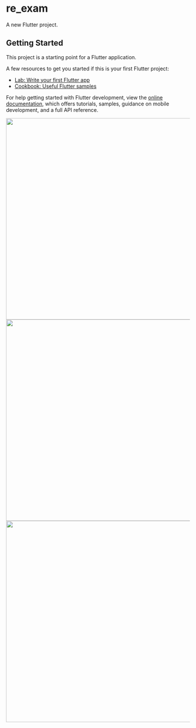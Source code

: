 # re_exam

A new Flutter project.

## Getting Started

This project is a starting point for a Flutter application.

A few resources to get you started if this is your first Flutter project:

- [Lab: Write your first Flutter app](https://docs.flutter.dev/get-started/codelab)
- [Cookbook: Useful Flutter samples](https://docs.flutter.dev/cookbook)

For help getting started with Flutter development, view the
[online documentation](https://docs.flutter.dev/), which offers tutorials,
samples, guidance on mobile development, and a full API reference.





 <img height="550" src="https://github.com/ronnie9901/re_exam/assets/148763509/ce52c124-faf3-4b91-8f0f-c6bccaf17aef"  />



  <img height="550" src="https://github.com/ronnie9901/re_exam/assets/148763509/cd914cc2-4ef8-49c1-bd42-2599776a30fe"  />



  <img height="550" src="https://github.com/ronnie9901/re_exam/assets/148763509/f21afe7e-98ec-47f4-b935-ebf904126f9d"  />
